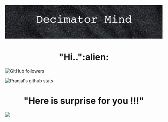 <img src = https://github.com/PranjalBhardwaj11/PranjalBhardwaj11/blob/master/black-textile-952670-2.jpg>

<h1 align="center">
  "Hi..":alien:
  </h1>

![GitHub followers](https://img.shields.io/github/followers/DecimatorMind?label=Follow&style=social)


![Pranjal's github stats](https://github-readme-stats.vercel.app/api?username=DecimatorMind&show_icons=true&title_color=fff&icon_color=79ff97&text_color=9f9f9f&bg_color=151515)



<h1 align="center">
  "Here is surprise for you !!!"
  </h1>
 
![](https://media.giphy.com/media/lgcUUCXgC8mEo/giphy.gif)

